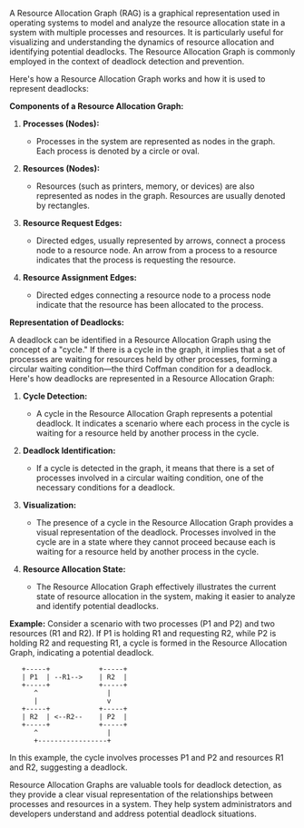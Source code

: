 A Resource Allocation Graph (RAG) is a graphical representation used in operating systems to model and analyze the resource allocation state in a system with multiple processes and resources. It is particularly useful for visualizing and understanding the dynamics of resource allocation and identifying potential deadlocks. The Resource Allocation Graph is commonly employed in the context of deadlock detection and prevention.

Here's how a Resource Allocation Graph works and how it is used to represent deadlocks:

**Components of a Resource Allocation Graph:**

1. **Processes (Nodes):**
   - Processes in the system are represented as nodes in the graph. Each process is denoted by a circle or oval.

2. **Resources (Nodes):**
   - Resources (such as printers, memory, or devices) are also represented as nodes in the graph. Resources are usually denoted by rectangles.

3. **Resource Request Edges:**
   - Directed edges, usually represented by arrows, connect a process node to a resource node. An arrow from a process to a resource indicates that the process is requesting the resource.

4. **Resource Assignment Edges:**
   - Directed edges connecting a resource node to a process node indicate that the resource has been allocated to the process.

**Representation of Deadlocks:**

A deadlock can be identified in a Resource Allocation Graph using the concept of a "cycle." If there is a cycle in the graph, it implies that a set of processes are waiting for resources held by other processes, forming a circular waiting condition—the third Coffman condition for a deadlock. Here's how deadlocks are represented in a Resource Allocation Graph:

1. **Cycle Detection:**
   - A cycle in the Resource Allocation Graph represents a potential deadlock. It indicates a scenario where each process in the cycle is waiting for a resource held by another process in the cycle.

2. **Deadlock Identification:**
   - If a cycle is detected in the graph, it means that there is a set of processes involved in a circular waiting condition, one of the necessary conditions for a deadlock.

3. **Visualization:**
   - The presence of a cycle in the Resource Allocation Graph provides a visual representation of the deadlock. Processes involved in the cycle are in a state where they cannot proceed because each is waiting for a resource held by another process in the cycle.

4. **Resource Allocation State:**
   - The Resource Allocation Graph effectively illustrates the current state of resource allocation in the system, making it easier to analyze and identify potential deadlocks.

**Example:**
Consider a scenario with two processes (P1 and P2) and two resources (R1 and R2). If P1 is holding R1 and requesting R2, while P2 is holding R2 and requesting R1, a cycle is formed in the Resource Allocation Graph, indicating a potential deadlock.

```
   +-----+            +-----+
   | P1  | --R1-->    | R2  |
   +-----+            +-----+
      ^                 |
      |                 v
   +-----+            +-----+
   | R2  | <--R2--    | P2  |
   +-----+            +-----+
      ^                 |
      +-----------------+
```

In this example, the cycle involves processes P1 and P2 and resources R1 and R2, suggesting a deadlock.

Resource Allocation Graphs are valuable tools for deadlock detection, as they provide a clear visual representation of the relationships between processes and resources in a system. They help system administrators and developers understand and address potential deadlock situations.
